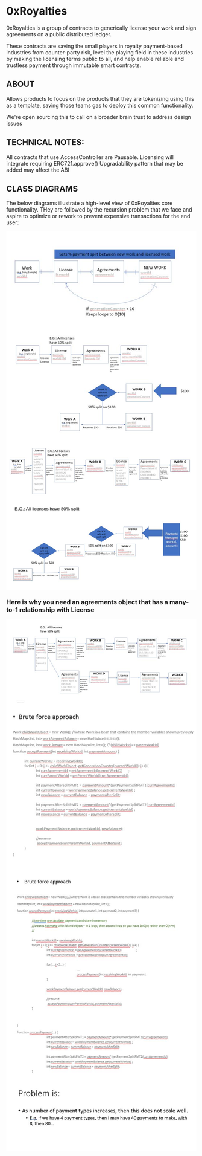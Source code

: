 
# 0xRoyalties
0xRoyalties is a group of contracts to generically license your work and sign agreements on a public distributed ledger.

These contracts are saving the small players in royalty payment-based industries from counter-party risk, level the playing field in these industries by making the licensing terms public to all, and help enable reliable and trustless payment through immutable smart contracts.


## ABOUT
Allows products to focus on the products that they are tokenizing using this as a template, saving those teams gas to deploy this common functionality.

We're open sourcing this to call on a broader brain trust to address design issues 

## TECHNICAL NOTES:
All contracts that use AccessController are Pausable.
Licensing will integrate requiring ERC721.approve()
Upgradability pattern that may be added may affect the ABI


## CLASS DIAGRAMS
The below diagrams illustrate a high-level view of 0xRoyalties core functionality. THey are followed by the recursion problem that we face and aspire to optimize or rework to prevent expensive transactions for the end user:

<img src="./docs/Class_Diagrams/0xR_CD1.JPG" align="center" />
<img src="./docs/Class_Diagrams/0xR_CD2.JPG" align="center" />
<img src="./docs/Class_Diagrams/0xR_CD3a.JPG" align="center" />
<img src="./docs/Class_Diagrams/0xR_CD3b.JPG" align="center" />

### Here is why you need an agreements object that has a many-to-1 relationship with License

<img src="./docs/Class_Diagrams/0xR_CD4.JPG" align="center" />

<img src="./docs/Recursion_issue_Java_example/rescursion_issue_a.JPG" align="center" />
<img src="./docs/Recursion_issue_Java_example/rescursion_issue_attemptedsolution_1.JPG" align="center" />
<img src="./docs/Recursion_issue_Java_example/rescursion_issue_problem_statement.JPG" align="center" />